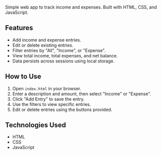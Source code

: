 Simple web app to track income and expenses. Built with HTML, CSS, and JavaScript.

## Features
- Add income and expense entries.
- Edit or delete existing entries.
- Filter entries by "All", "Income", or "Expense".
- View total income, total expenses, and net balance.
- Data persists across sessions using local storage.

## How to Use
1. Open `index.html` in your browser.
2. Enter a description and amount, then select "Income" or "Expense".
3. Click "Add Entry" to save the entry.
4. Use the filters to view specific entries.
5. Edit or delete entries using the buttons provided.

## Technologies Used
- HTML
- CSS
- JavaScript
